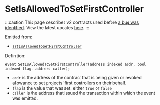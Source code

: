 # SetIsAllowedToSetFirstController

:::caution
This page describes v2 contracts used before [a bug was identified](/2022-05-24/). View the latest updates [here](https://juicebox.money/#/v2-bug-updates/).
:::

Emitted from:

* [`setIsAllowedToSetFirstController`](/protocol/api/contracts/jbdirectory/write/setisallowedtosetfirstcontroller.md)

Definition:

```
event SetIsAllowedToSetFirstController(address indexed addr, bool indexed flag, address caller);
```

* `addr` is the address of the contract that is being given or revoked allowance to set projects' first controllers on their behalf. 
* `flag` is the value that was set, either `true` or `false`.
* `caller` is the address that issued the transaction within which the event was emitted.
